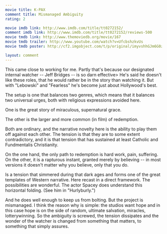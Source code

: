 ```yaml
---
movie title: K-PAX
comment title: Mismanaged Ambiguity
rating: 2

movie imdb link: http://www.imdb.com/title/tt0272152/
comment imdb link: http://www.imdb.com/title/tt0272152/reviews-500
movie tmdb link: http://www.themoviedb.org/movie/167
movie tmdb trailer: http://www.youtube.com/watch?v=UfcbshzkvUs
movie tmdb poster: http://cf2.imgobject.com/t/p/original/imyvshhGJm6G0zNmNZKTq6DA2VM.jpg

layout: comment
---
```


This came close to working for me. Partly that's because our designated internal watcher -- Jeff Bridges -- is so darn effective&gt; He's said he doesn't like these roles, that he would rather be in the story than watching it. But with "Lebowski" and "Fearless" he's become just about Hollywood's best.

The setup is one that balances two genres, which means that it balances two universal urges, both with religious expressions avoided here.

One is the great story of miraculous, supernatural grace.

The other is the larger and more common (in film) of redemption. 

Both are ordinary, and the narrative novelty here is the ability to play them off against each other. The tension is that they are to some extent contradictory, and it is that tension that has sustained at least Catholic and Fundmentalis Christianity.

On the one hand, the only path to redemption is hard work, pain, suffering. On the other, it is a rapturous instant, granted merely by believing -- in most versions it doesn't matter why you believe, only that you do.

Is a tension that simmered during that dark ages and forms one of the great templates of Western narrative. Here recast in a direct framework. The possibilities are wonderful. The actor Spacey does understand this horizontal folding. (See him in "Hurlyburly.")

And he does well enough to keep us from bolting. But the project is mismanaged. I think the reason why is simple: the studios want hope and in this case hope is on the side of random, ultimate salvation, miracles, lotterywinning. So the ambiguity is screwed, the tension dissipates and the wonder of the watcher is changed from something that matters, to something that simply assures.
